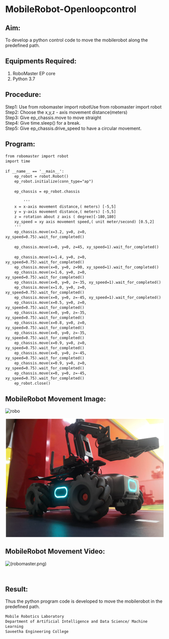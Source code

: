 # MobileRobot-Openloopcontrol
## Aim:

To develop a python control code to move the mobilerobot along the predefined path.

## Equipments Required:
1. RoboMaster EP core
2. Python 3.7

## Procedure:

Step1: 
Use from robomaster import robotUse from robomaster import robot
<br/>
Step2:
Choose the x,y,z - axis movement distance(meters)
<br/>
Step3:
Give ep_chassis.move to move straight
<br/>
Step4:
Give time.sleep() for a break.
<br/>
Step5:
Give ep_chassis.drive_speed to have a circular movement.


## Program:
~~~
from robomaster import robot
import time

if __name__ == '__main__':
    ep_robot = robot.Robot()
    ep_robot.initialize(conn_type="ap")

    ep_chassis = ep_robot.chassis

        '''
    x = x-axis movement distance,( meters) [-5,5]
    y = y-axis movement distance,( meters) [-5,5]
    z = rotation about z axis ( degree)[-180,180]
    xy_speed = xy axis movement speed,( unit meter/second) [0.5,2]
    '''
    ep_chassis.move(x=3.2, y=0, z=0, xy_speed=0.75).wait_for_completed()

    ep_chassis.move(x=0, y=0, z=45, xy_speed=1).wait_for_completed()

    ep_chassis.move(x=1.4, y=0, z=0, xy_speed=0.75).wait_for_completed()
    ep_chassis.move(x=0, y=0, z=90, xy_speed=1).wait_for_completed()
    ep_chassis.move(x=1.6, y=0, z=0, xy_speed=0.75).wait_for_completed()
    ep_chassis.move(x=0, y=0, z=-35, xy_speed=1).wait_for_completed()
    ep_chassis.move(x=1.0, y=0, z=0, xy_speed=0.75).wait_for_completed()
    ep_chassis.move(x=0, y=0, z=-45, xy_speed=1).wait_for_completed()
    ep_chassis.move(x=0.5, y=0, z=0, xy_speed=0.75).wait_for_completed()
    ep_chassis.move(x=0, y=0, z=-35, xy_speed=0.75).wait_for_completed()
    ep_chassis.move(x=0.8, y=0, z=0, xy_speed=0.75).wait_for_completed()
    ep_chassis.move(x=0, y=0, z=-35, xy_speed=0.75).wait_for_completed()
    ep_chassis.move(x=0.9, y=0, z=0, xy_speed=0.75).wait_for_completed()
    ep_chassis.move(x=0, y=0, z=-45, xy_speed=0.75).wait_for_completed()
    ep_chassis.move(x=0.9, y=0, z=0, xy_speed=0.75).wait_for_completed()
    ep_chassis.move(x=0, y=0, z=-45, xy_speed=0.75).wait_for_completed()
    ep_robot.close()
~~~

## MobileRobot Movement Image:

![robo](./img/robomaster.png)

![robo](./img/robo.png)
<br/>
## MobileRobot Movement Video:

![(robomaster.png)](https://youtu.be/0HagiKfjcPA)

<br/>

## Result:
Thus the python program code is developed to move the mobilerobot in the predefined path.
<br/>
```
Mobile Robotics Laboratory
Department of Artificial Intelligence and Data Science/ Machine Learning
Saveetha Engineering College
```
